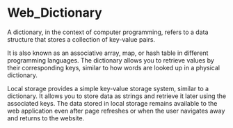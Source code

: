 # Web_Dictionary

A dictionary, in the context of computer programming, refers to a data structure that stores a collection of key-value pairs. 

It is also known as an associative array, map, or hash table in different programming languages. The dictionary allows you to retrieve values by their corresponding keys, similar to how words are looked up in a physical dictionary.


Local storage provides a simple key-value storage system, similar to a dictionary. It allows you to store data as strings and retrieve it later using the associated keys. The data stored in local storage remains available to the web application even after page refreshes or when the user navigates away and returns to the website.
   
